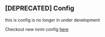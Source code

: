 ## [DEPRECATED] Config

this is config is no longer in under development 

Checkout new nvim config [here](https://github.com/asfung/configuration/tree/main/nvim)
